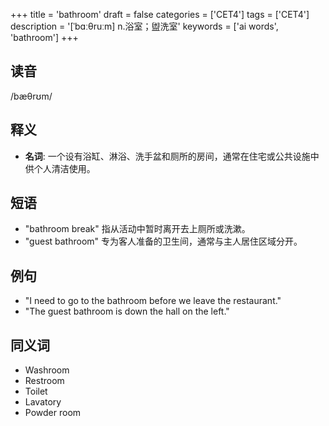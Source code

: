 +++
title = 'bathroom'
draft = false
categories = ['CET4']
tags = ['CET4']
description = '[ˈbɑːθruːm] n.浴室；盥洗室'
keywords = ['ai words', 'bathroom']
+++

## 读音
/bæθrʊm/

## 释义
- **名词**: 一个设有浴缸、淋浴、洗手盆和厕所的房间，通常在住宅或公共设施中供个人清洁使用。

## 短语
- "bathroom break" 指从活动中暂时离开去上厕所或洗漱。
- "guest bathroom" 专为客人准备的卫生间，通常与主人居住区域分开。

## 例句
- "I need to go to the bathroom before we leave the restaurant."
- "The guest bathroom is down the hall on the left."

## 同义词
- Washroom
- Restroom
- Toilet
- Lavatory
- Powder room

